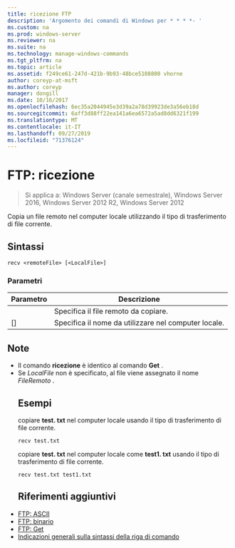 ```yaml
---
title: ricezione FTP
description: 'Argomento dei comandi di Windows per * * * *- '
ms.custom: na
ms.prod: windows-server
ms.reviewer: na
ms.suite: na
ms.technology: manage-windows-commands
ms.tgt_pltfrm: na
ms.topic: article
ms.assetid: f249ce61-247d-421b-9b93-48bce5108800 vhorne
author: coreyp-at-msft
ms.author: coreyp
manager: dongill
ms.date: 10/16/2017
ms.openlocfilehash: 6ec35a2044945e3d39a2a78d39923de3a56eb18d
ms.sourcegitcommit: 6aff3d88ff22ea141a6ea6572a5ad8dd6321f199
ms.translationtype: MT
ms.contentlocale: it-IT
ms.lasthandoff: 09/27/2019
ms.locfileid: "71376124"
---
```

# <a name="ftp-recv"></a>FTP: ricezione

>Si applica a: Windows Server (canale semestrale), Windows Server 2016, Windows Server 2012 R2, Windows Server 2012

Copia un file remoto nel computer locale utilizzando il tipo di trasferimento di file corrente.   
## <a name="syntax"></a>Sintassi  
```  
recv <remoteFile> [<LocalFile>]  
```  
### <a name="parameters"></a>Parametri  

|   Parametro   |                   Descrizione                    |
|---------------|--------------------------------------------------|
| <remoteFile>  |        Specifica il file remoto da copiare.        |
| [<LocalFile>] | Specifica il nome da utilizzare nel computer locale. |

## <a name="remarks"></a>Note  
- Il comando **ricezione** è identico al comando **Get** .  
- Se *LocalFile* non è specificato, al file viene assegnato il nome *FileRemoto* .  
  ## <a name="BKMK_Examples"></a>Esempi  
  copiare **test. txt** nel computer locale usando il tipo di trasferimento di file corrente.  
  ```  
  recv test.txt  
  ```  
  copiare **test. txt** nel computer locale come **test1. txt** usando il tipo di trasferimento di file corrente.  
  ```  
  recv test.txt test1.txt  
  ```  
  ## <a name="additional-references"></a>Riferimenti aggiuntivi  
- [FTP: ASCII](ftp-ascii.md)  
- [FTP: binario](ftp-binary.md)  
- [FTP: Get](ftp-get.md)  
- [Indicazioni generali sulla sintassi della riga di comando](command-line-syntax-key.md)  

